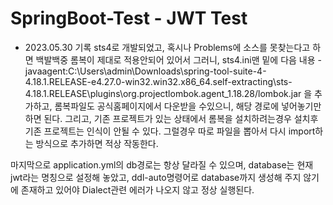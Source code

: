 # SpringBoot-Test - JWT Test

- 2023.05.30 기록
sts4로 개발되었고,
혹시나 Problems에 소스를 못찾는다고 하면 백발백중 롬복이 제대로 적용안되어 있어서 그러니, sts4.ini맨 밑에 
다음 내용
-javaagent:C:\Users\admin\Downloads\spring-tool-suite-4-4.18.1.RELEASE-e4.27.0-win32.win32.x86_64.self-extracting\sts-4.18.1.RELEASE\plugins\org.projectlombok.agent_1.18.28/lombok.jar
을 추가하고, 롬복파일도 공식홈페이지에서 다운받을 수있으니, 해당 경로에 넣어놓기만 하면 된다.
그리고, 기존 프로젝트가 있는 상태에서 롬복을 설치하려는경우 설치후 기존 프로젝트는 인식이 안될 수 있다.
그럴경우 따로 파일을 뽑아서 다시 import하는 방식으로 추가하면 적상 작동한다.

마지막으로 application.yml의 db경로는 항상 달라질 수 있으며, database는 현재 jwt라는 명칭으로 설정해 놓았고, ddl-auto명령어로 database까지 생성해 주지 않기에 존재하고 있어야 Dialect관련 에러가 나오지 않고 정상 실행된다. 
